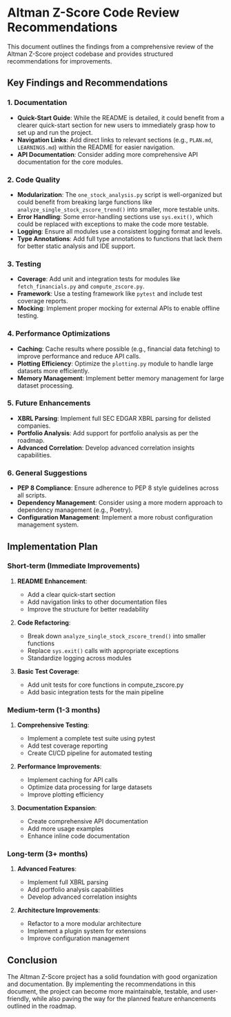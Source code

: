 # Altman Z-Score Code Review Recommendations

This document outlines the findings from a comprehensive review of the Altman Z-Score project codebase and provides structured recommendations for improvements.

## Key Findings and Recommendations

### 1. Documentation

- **Quick-Start Guide**: While the README is detailed, it could benefit from a clearer quick-start section for new users to immediately grasp how to set up and run the project.
- **Navigation Links**: Add direct links to relevant sections (e.g., `PLAN.md`, `LEARNINGS.md`) within the README for easier navigation.
- **API Documentation**: Consider adding more comprehensive API documentation for the core modules.

### 2. Code Quality

- **Modularization**: The `one_stock_analysis.py` script is well-organized but could benefit from breaking large functions like `analyze_single_stock_zscore_trend()` into smaller, more testable units.
- **Error Handling**: Some error-handling sections use `sys.exit()`, which could be replaced with exceptions to make the code more testable.
- **Logging**: Ensure all modules use a consistent logging format and levels.
- **Type Annotations**: Add full type annotations to functions that lack them for better static analysis and IDE support.

### 3. Testing

- **Coverage**: Add unit and integration tests for modules like `fetch_financials.py` and `compute_zscore.py`.
- **Framework**: Use a testing framework like `pytest` and include test coverage reports.
- **Mocking**: Implement proper mocking for external APIs to enable offline testing.

### 4. Performance Optimizations

- **Caching**: Cache results where possible (e.g., financial data fetching) to improve performance and reduce API calls.
- **Plotting Efficiency**: Optimize the `plotting.py` module to handle large datasets more efficiently.
- **Memory Management**: Implement better memory management for large dataset processing.

### 5. Future Enhancements

- **XBRL Parsing**: Implement full SEC EDGAR XBRL parsing for delisted companies.
- **Portfolio Analysis**: Add support for portfolio analysis as per the roadmap.
- **Advanced Correlation**: Develop advanced correlation insights capabilities.

### 6. General Suggestions

- **PEP 8 Compliance**: Ensure adherence to PEP 8 style guidelines across all scripts.
- **Dependency Management**: Consider using a more modern approach to dependency management (e.g., Poetry).
- **Configuration Management**: Implement a more robust configuration management system.

## Implementation Plan

### Short-term (Immediate Improvements)

1. **README Enhancement**:
   - Add a clear quick-start section
   - Add navigation links to other documentation files
   - Improve the structure for better readability

2. **Code Refactoring**:
   - Break down `analyze_single_stock_zscore_trend()` into smaller functions
   - Replace `sys.exit()` calls with appropriate exceptions
   - Standardize logging across modules

3. **Basic Test Coverage**:
   - Add unit tests for core functions in compute_zscore.py
   - Add basic integration tests for the main pipeline

### Medium-term (1-3 months)

1. **Comprehensive Testing**:
   - Implement a complete test suite using pytest
   - Add test coverage reporting
   - Create CI/CD pipeline for automated testing

2. **Performance Improvements**:
   - Implement caching for API calls
   - Optimize data processing for large datasets
   - Improve plotting efficiency

3. **Documentation Expansion**:
   - Create comprehensive API documentation
   - Add more usage examples
   - Enhance inline code documentation

### Long-term (3+ months)

1. **Advanced Features**:
   - Implement full XBRL parsing
   - Add portfolio analysis capabilities
   - Develop advanced correlation insights

2. **Architecture Improvements**:
   - Refactor to a more modular architecture
   - Implement a plugin system for extensions
   - Improve configuration management

## Conclusion

The Altman Z-Score project has a solid foundation with good organization and documentation. By implementing the recommendations in this document, the project can become more maintainable, testable, and user-friendly, while also paving the way for the planned feature enhancements outlined in the roadmap.
